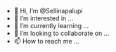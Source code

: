 - 👋 Hi, I’m @Sellinapalupi
- 👀 I’m interested in ...
- 🌱 I’m currently learning ...
- 💞️ I’m looking to collaborate on ...
- 📫 How to reach me ...

<!---
Sellinapalupi/Sellinapalupi is a ✨ special ✨ repository because its `README.md` (this file) appears on your GitHub profile.
You can click the Preview link to take a look at your changes.
--->
